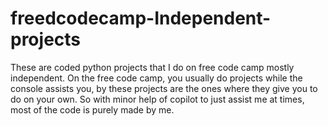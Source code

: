# freedcodecamp-Independent-projects
These are coded python projects that I do on free code camp mostly independent. On the free code camp, you usually do projects while the console assists you, by these projects are the ones where they give you to do on your own. So with minor help of copilot to just assist me at times, most of the code is purely made by me. 
